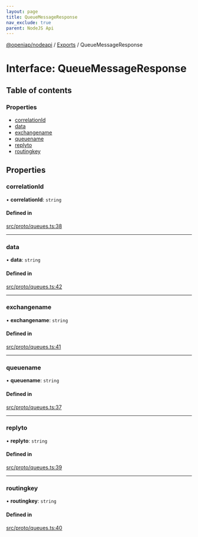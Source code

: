 ```yaml
---
layout: page
title: QueueMessageResponse
nav_exclude: true
parent: NodeJS Api
---
```

[@openiap/nodeapi](../README.html) / [Exports](../modules.html) / QueueMessageResponse

# Interface: QueueMessageResponse

## Table of contents

### Properties

- [correlationId](QueueMessageResponse.html#correlationid)
- [data](QueueMessageResponse.html#data)
- [exchangename](QueueMessageResponse.html#exchangename)
- [queuename](QueueMessageResponse.html#queuename)
- [replyto](QueueMessageResponse.html#replyto)
- [routingkey](QueueMessageResponse.html#routingkey)

## Properties

### correlationId

• **correlationId**: `string`

#### Defined in

[src/proto/queues.ts:38](https://github.com/openiap/nodeapi/blob/a6b5438/src/proto/queues.ts#L38)

___

### data

• **data**: `string`

#### Defined in

[src/proto/queues.ts:42](https://github.com/openiap/nodeapi/blob/a6b5438/src/proto/queues.ts#L42)

___

### exchangename

• **exchangename**: `string`

#### Defined in

[src/proto/queues.ts:41](https://github.com/openiap/nodeapi/blob/a6b5438/src/proto/queues.ts#L41)

___

### queuename

• **queuename**: `string`

#### Defined in

[src/proto/queues.ts:37](https://github.com/openiap/nodeapi/blob/a6b5438/src/proto/queues.ts#L37)

___

### replyto

• **replyto**: `string`

#### Defined in

[src/proto/queues.ts:39](https://github.com/openiap/nodeapi/blob/a6b5438/src/proto/queues.ts#L39)

___

### routingkey

• **routingkey**: `string`

#### Defined in

[src/proto/queues.ts:40](https://github.com/openiap/nodeapi/blob/a6b5438/src/proto/queues.ts#L40)
